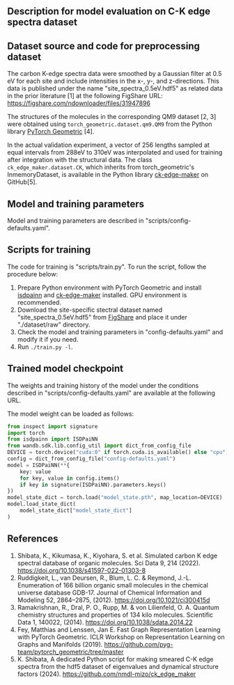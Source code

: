 ## Description for model evaluation on C-K edge spectra dataset

## Dataset source and code for preprocessing dataset

The carbon K-edge spectra data were smoothed by a Gaussian filter at 0.5 eV for each site and include intensities in the x-, y-, and z-directions.
This data is published under the name "site_spectra_0.5eV.hdf5" as related data in the prior literature [1] at the following FigShare URL:
https://figshare.com/ndownloader/files/31947896

The structures of the molecules in the corresponding QM9 dataset [2, 3] were obtained using `torch_geometric.dataset.qm9.QM9` from the Python library [PyTorch Geometric](https://github.com/pyg-team/pytorch_geometric) [4].

In the actual validation experiment, a vector of 256 lengths sampled at equal intervals from 288eV to 310eV was interpolated and used for training after integration with the structural data.
The class `ck_edge_maker.dataset.CK`, which inherits from torch_geometric's InmemoryDataset, is available in the Python library [ck-edge-maker](https://github.com/nmdl-mizo/ck_edge_maker) on GitHub[5].

## Model and training parameters

Model and training parameters are described in "scripts/config-defaults.yaml".

## Scripts for training

The code for training is "scripts/train.py".
To run the script, follow the procedure below:
1. Prepare Python environment with PyTorch Geometric and install [isdpainn](https://github.com/nmdl-mizo/ck_edge_maker) and [ck-edge-maker](https://github.com/nmdl-mizo/ck_edge_maker) installed. GPU environment is recommended.
1. Download the site-specific stectral dataset named "site_spectra_0.5eV.hdf5" from [FigShare](https://figshare.com/ndownloader/files/31947896) and place it under "./dataset/raw" directory.
1. Check the model and training parameters in "config-defaults.yaml" and modify it if you need.
1. Run `./train.py -l`.

## Trained model checkpoint

The weights and training history of the model under the conditions described in "scripts/config-defaults.yaml" are available at the following URL.



The model weight can be loaded as follows:
```Python
from inspect import signature
import torch
from isdpainn import ISDPaiNN
from wandb.sdk.lib.config_util import dict_from_config_file
DEVICE = torch.device("cuda:0" if torch.cuda.is_available() else "cpu")
config = dict_from_config_file("config-defaults.yaml")
model = ISDPaiNN(**{
    key: value
    for key, value in config.items()
    if key in signature(ISDPaiNN).parameters.keys()
})
model_state_dict = torch.load("model_state.pth", map_location=DEVICE)
model.load_state_dict(
    model_state_dict["model_state_dict"]
)
```

## References
1. Shibata, K., Kikumasa, K., Kiyohara, S. et al. Simulated carbon K edge spectral database of organic molecules. Sci Data 9, 214 (2022). https://doi.org/10.1038/s41597-022-01303-8
2. Ruddigkeit, L., van Deursen, R., Blum, L. C. & Reymond, J.-L. Enumeration of 166 billion organic small molecules in the chemical universe database GDB-17. Journal of Chemical Information and Modeling 52, 2864–2875, (2012). https://doi.org/10.1021/ci300415d
3. Ramakrishnan, R., Dral, P. O., Rupp, M. & von Lilienfeld, O. A. Quantum chemistry structures and properties of 134 kilo molecules. Scientific Data 1, 140022, (2014). https://doi.org/10.1038/sdata.2014.22
4. Fey, Matthias and Lenssen, Jan E. Fast Graph Representation Learning with PyTorch Geometric. ICLR Workshop on Representation Learning on Graphs and Manifolds (2019). https://github.com/pyg-team/pytorch_geometric/tree/master
5. K. Shibata, A dedicated Python script for making smeared C-K edge spectra from the hdf5 dataset of eigenvalues and dynamical structure factors (2024). https://github.com/nmdl-mizo/ck_edge_maker